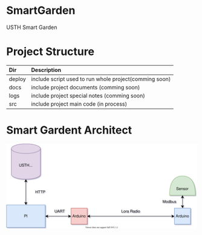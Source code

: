 # SmartGarden
USTH Smart Garden

# Project Structure
| Dir | Description |
|:----|:------------|
|deploy | include script used to run whole project(comming soon) |
|docs | include project documents (comming soon) |
|logs | include project special notes (comming soon) |
|src | include project main code (in process) |

# Smart Gardent Architect

![Smart Gardent](docs/pics/SmartGardent_Architect.svg)
